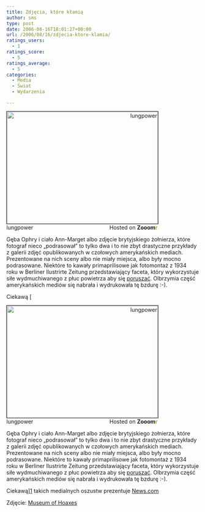 ```yaml
---
title: Zdjęcia, które kłamią
author: sms
type: post
date: 2006-08-16T18:01:27+00:00
url: /2006/08/16/zdjecia-ktore-klamia/
ratings_users:
  - 1
ratings_score:
  - 5
ratings_average:
  - 5
categories:
  - Media
  - Świat
  - Wydarzenia

---
```

<div style="width: 395px; text-align: right">
  <a title="Zooomr :: Photo Sharing" href="http://beta.zooomr.com/photos/12290@Z01/143241/"><img width="395" height="293" border="0" style="border: 1px solid #000000" alt="lungpower" src="http://static.zooomr.com/images/43897fdaf3160bd040cc49420a7cef593b5d89ae.jpg" /></a><span style="float: left">lungpower</span> Hosted on <strong>Zooom<span style="color: #9eae15">r</span></strong>
</div>

Gęba Ophry i ciało Ann-Marget albo zdjęcie brytyjskiego żołnierza, które fotograf nieco &#8222;podrasował&#8221; to tylko dwa i to nie zbyt drastyczne przykłady z galerii zdjęć opublikowanych w czołowych amerykańskich mediach. Prezentowane na nich sceny albo nie miały miejsca, albo były mocno podrasowane. Niektóre to kawały primaprilisowe jak fotomontaż z 1934 roku w Berliner Ilustrirte Zeitung przedstawiający faceta, który wykorzystuje siłe wydmuchiwanego z płuc powietrza aby się [poruszać][1]. Olbrzymia część amerykańskich mediów się nabrała i wydrukowała tę bzdurę :-).
  
Ciekawą [<div style="width: 395px; text-align: right">
  <a title="Zooomr :: Photo Sharing" href="http://beta.zooomr.com/photos/12290@Z01/143241/"><img width="395" height="293" border="0" style="border: 1px solid #000000" alt="lungpower" src="http://static.zooomr.com/images/43897fdaf3160bd040cc49420a7cef593b5d89ae.jpg" /></a><span style="float: left">lungpower</span> Hosted on <strong>Zooom<span style="color: #9eae15">r</span></strong>
</div>

Gęba Ophry i ciało Ann-Marget albo zdjęcie brytyjskiego żołnierza, które fotograf nieco &#8222;podrasował&#8221; to tylko dwa i to nie zbyt drastyczne przykłady z galerii zdjęć opublikowanych w czołowych amerykańskich mediach. Prezentowane na nich sceny albo nie miały miejsca, albo były mocno podrasowane. Niektóre to kawały primaprilisowe jak fotomontaż z 1934 roku w Berliner Ilustrirte Zeitung przedstawiający faceta, który wykorzystuje siłe wydmuchiwanego z płuc powietrza aby się [poruszać][1]. Olbrzymia część amerykańskich mediów się nabrała i wydrukowała tę bzdurę :-).
  
Ciekawą][1] takich medialnych oszustw prezentuje [News.com][2]

Zdjęcie: <a target="_blank" href="http://www.museumofhoaxes.com">Museum of Hoaxes</a>

 [1]: http://news.com.com/2300-1026_.html?tag=ne.gall.pg
 [2]: http://www.news.com